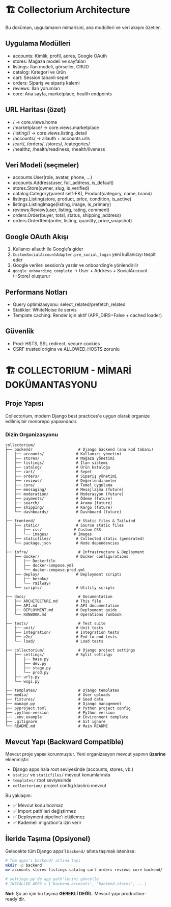 # 🏗️ Collectorium Architecture

Bu doküman, uygulamanın mimarisini, ana modülleri ve veri akışını özetler.

## Uygulama Modülleri

- accounts: Kimlik, profil, adres, Google OAuth
- stores: Mağaza modeli ve sayfaları
- listings: İlan modeli, görseller, CRUD
- catalog: Kategori ve ürün
- cart: Session tabanlı sepet
- orders: Sipariş ve sipariş kalemi
- reviews: İlan yorumları
- core: Ana sayfa, marketplace, health endpoints

## URL Haritası (özet)

- / → core.views.home
- /marketplace/ → core.views.marketplace
- /listing/<id>/ → core.views.listing_detail
- /accounts/ → allauth + accounts.urls
- /cart/, /orders/, /stores/, /categories/
- /healthz, /health/readiness, /health/liveness

## Veri Modeli (seçmeler)

- accounts.User(role, avatar, phone, ...)
- accounts.Address(user, full_address, is_default)
- stores.Store(owner, slug, is_verified)
- catalog.Category(parent self-FK), Product(category, name, brand)
- listings.Listing(store, product, price, condition, is_active)
- listings.ListingImage(listing, image, is_primary)
- reviews.Review(user, listing, rating, comment)
- orders.Order(buyer, total, status, shipping_address)
- orders.OrderItem(order, listing, quantity, price_snapshot)

## Google OAuth Akışı

1. Kullanıcı allauth ile Google’a gider
2. `CustomSocialAccountAdapter.pre_social_login` yeni kullanıcıyı tespit eder
3. Google verileri session’a yazılır ve onboarding’e yönlendirilir
4. `google_onboarding_complete` → User + Address + SocialAccount (+Store) oluşturur

## Performans Notları

- Query optimizasyonu: select_related/prefetch_related
- Statikler: WhiteNoise ile servis
- Template caching: Render için aktif (APP_DIRS=False + cached loader)

## Güvenlik

- Prod: HSTS, SSL redirect, secure cookies
- CSRF trusted origins ve ALLOWED_HOSTS zorunlu

# 🏗️ COLLECTORIUM - MİMARİ DOKÜMANTASYONU

## Proje Yapısı

Collectorium, modern Django best practices'e uygun olarak organize edilmiş bir monorepo yapısındadır.

### Dizin Organizasyonu

```
collectorium/
├── backend/                    # Django backend (ana kod tabanı)
│   ├── accounts/              # Kullanıcı yönetimi
│   ├── stores/                # Mağaza yönetimi
│   ├── listings/              # İlan sistemi
│   ├── catalog/               # Ürün kataloğu
│   ├── cart/                  # Sepet
│   ├── orders/                # Sipariş yönetimi
│   ├── reviews/               # Değerlendirmeler
│   ├── core/                  # Temel uygulama
│   ├── messaging/             # Mesajlaşma (future)
│   ├── moderation/            # Moderasyon (future)
│   ├── payments/              # Ödeme (future)
│   ├── search/                # Arama (future)
│   ├── shipping/              # Kargo (future)
│   └── dashboards/            # Dashboard (future)
│
├── frontend/                   # Static files & Tailwind
│   ├── static/                # Source static files
│   │   ├── css/              # Custom CSS
│   │   └── images/           # Images
│   ├── staticfiles/           # Collected static (generated)
│   └── package.json           # Node dependencies
│
├── infra/                      # Infrastructure & Deployment
│   ├── docker/                # Docker configurations
│   │   ├── Dockerfile
│   │   ├── docker-compose.yml
│   │   └── docker-compose.prod.yml
│   ├── deploy/                # Deployment scripts
│   │   ├── heroku/
│   │   └── railway/
│   └── scripts/               # Utility scripts
│
├── docs/                       # Documentation
│   ├── ARCHITECTURE.md        # This file
│   ├── API.md                 # API documentation
│   ├── DEPLOYMENT.md          # Deployment guide
│   └── RUNBOOK.md             # Operations runbook
│
├── tests/                      # Test suite
│   ├── unit/                  # Unit tests
│   ├── integration/           # Integration tests
│   ├── e2e/                   # End-to-end tests
│   └── load/                  # Load tests
│
├── collectorium/               # Django project settings
│   ├── settings/              # Split settings
│   │   ├── base.py
│   │   ├── dev.py
│   │   ├── stage.py
│   │   └── prod.py
│   ├── urls.py
│   └── wsgi.py
│
├── templates/                  # Django templates
├── media/                      # User uploads
├── fixtures/                   # Seed data
├── manage.py                   # Django management
├── pyproject.toml              # Python project config
├── .python-version             # Python version
├── .env.example                # Environment template
├── .gitignore                  # Git ignore
└── README.md                   # Main README
```

## Mevcut Yapı (Backward Compatible)

Mevcut proje yapısı korunmuştur. Yeni organizasyon mevcut yapının **üzerine** eklenmiştir:

- Django apps hala root seviyesinde (accounts, stores, vb.)
- `static/` ve `staticfiles/` mevcut konumlarında
- `templates/` root seviyesinde
- `collectorium/` project config klasörü mevcut

Bu yaklaşım:
- ✅ Mevcut kodu bozmaz
- ✅ Import path'leri değiştirmez
- ✅ Deployment pipeline'ı etkilemez
- ✅ Kademeli migration'a izin verir

## İleride Taşıma (Opsiyonel)

Gelecekte tüm Django apps'i `backend/` altına taşımak istenirse:

```bash
# Tüm apps'i backend/ altına taşı
mkdir -p backend
mv accounts stores listings catalog cart orders reviews core backend/

# settings.py'de app path'lerini güncelle
# INSTALLED_APPS = ['backend.accounts', 'backend.stores', ...]
```

**Not:** Şu an için bu taşıma **GEREKLİ DEĞİL**. Mevcut yapı production-ready'dir.


